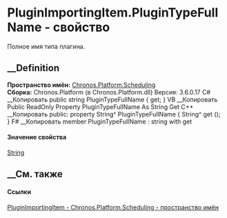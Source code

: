 # PluginImportingItem.PluginTypeFullName - свойство
Полное имя типа плагина.
## __Definition
 **Пространство имён:**
[Chronos.Platform.Scheduling](N_Chronos_Platform_Scheduling.htm)  
 **Сборка:** Chronos.Platform (в Chronos.Platform.dll) Версия: 3.6.0.17
C# __Копировать
     public string PluginTypeFullName { get; }
VB __Копировать
     Public ReadOnly Property PluginTypeFullName As String
    	Get
C++ __Копировать
     public:
    property String^ PluginTypeFullName {
    	String^ get ();
    }
F# __Копировать
     member PluginTypeFullName : string with get
#### Значение свойства
[String](https://learn.microsoft.com/dotnet/api/system.string)
##  __См. также
#### Ссылки
[PluginImportingItem -
](T_Chronos_Platform_Scheduling_PluginImportingItem.htm)
[Chronos.Platform.Scheduling - пространство
имён](N_Chronos_Platform_Scheduling.htm)
